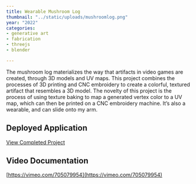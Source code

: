 ```yaml
---
title: Wearable Mushroom Log
thumbnail: "../static/uploads/mushroomlog.png"
year: "2022"
categories:
- generative art
- fabrication
- threejs
- blender

---
```


The mushroom log materializes the way that artifacts in video games are created,
through 3D models and UV maps. This project combines the processes of 3D printing
and CNC embroidery to create a colorful, textured artifact that resembles a 3D model.
The novelty of this project is the process of using texture baking to map a generated
vertex color to a UV map, which can then be printed on a CNC embroidery machine.
It’s also a wearable, and can slide onto my arm.

## Deployed Application

[View Completed Project](https://justinkuhn.github.io/virtual-mushroom-log/)

## Video Documentation

[https://vimeo.com/705079954](https://vimeo.com/705079954)